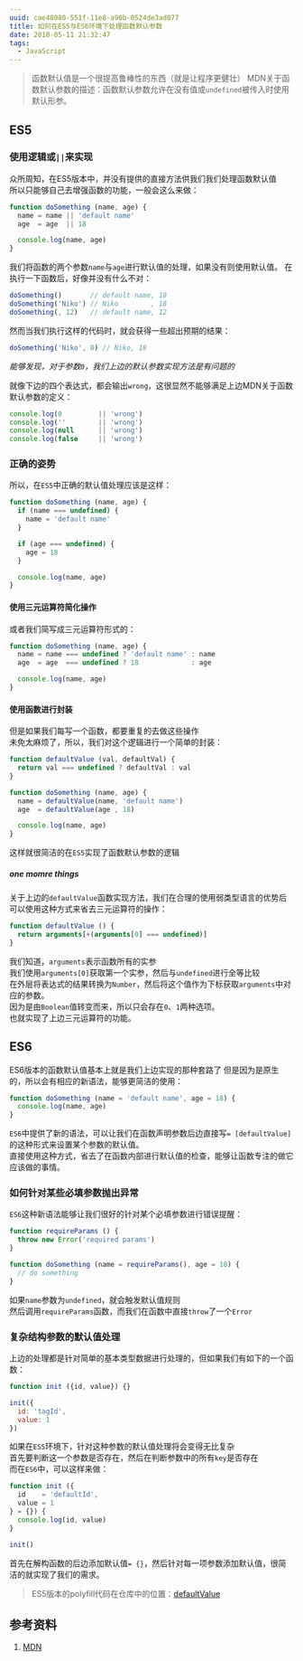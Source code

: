 ```yaml
---
uuid: cae48080-551f-11e8-a90b-0524de3ad077
title: 如何在ES5与ES6环境下处理函数默认参数
date: 2018-05-11 21:32:47
tags:
  - JavaScript
---
```


> 函数默认值是一个很提高鲁棒性的东西（就是让程序更健壮）
> MDN关于函数默认参数的描述：函数默认参数允许在没有值或`undefined`被传入时使用默认形参。

<!-- more -->

## ES5

### 使用逻辑或`||`来实现

众所周知，在ES5版本中，并没有提供的直接方法供我们我们处理函数默认值  
所以只能够自己去增强函数的功能，一般会这么来做：
```javascript
function doSomething (name, age) {
  name = name || 'default name'
  age  = age  || 18

  console.log(name, age)
}
```

我们将函数的两个参数`name`与`age`进行默认值的处理，如果没有则使用默认值。
在执行一下函数后，好像并没有什么不对：
```javascript
doSomething()       // default name, 18
doSomething('Niko') // Niko        , 18
doSomething(, 12)   // default name, 12
```

然而当我们执行这样的代码时，就会获得一些超出预期的结果：
```javascript
doSomething('Niko', 0) // Niko, 18
```
*能够发现，对于参数`0`，我们上边的默认参数实现方法是有问题的*

就像下边的四个表达式，都会输出`wrong`，这很显然不能够满足上边MDN关于函数默认参数的定义：
```javascript
console.log(0         || 'wrong')
console.log(''        || 'wrong')
console.log(null      || 'wrong')
console.log(false     || 'wrong')
```

### 正确的姿势

所以，在`ES5`中正确的默认值处理应该是这样：
```javascript
function doSomething (name, age) {
  if (name === undefined) {
    name = 'default name'
  }

  if (age === undefined) {
    age = 18
  }

  console.log(name, age)
}
```

#### 使用三元运算符简化操作

或者我们简写成三元运算符形式的：

```javascript
function doSomething (name, age) {
  name = name === undefined ? 'default name' : name
  age  = age  === undefined ? 18             : age

  console.log(name, age)
}
```

#### 使用函数进行封装

但是如果我们每写一个函数，都要重复的去做这些操作  
未免太麻烦了，所以，我们对这个逻辑进行一个简单的封装：

```javascript
function defaultValue (val, defaultVal) {
  return val === undefined ? defaultVal : val
}

function doSomething (name, age) {
  name = defaultValue(name, 'default name')
  age  = defaultValue(age , 18)

  console.log(name, age)
}
```
这样就很简洁的在`ES5`实现了函数默认参数的逻辑  

##### one momre things

关于上边的`defaultValue`函数实现方法，我们在合理的使用弱类型语言的优势后  
可以使用这种方式来省去三元运算符的操作：
```javascript
function defaultValue () {
  return arguments[+(arguments[0] === undefined)]
}
```

我们知道，`arguments`表示函数所有的实参  
我们使用`arguments[0]`获取第一个实参，然后与`undefined`进行全等比较  
在外层将表达式的结果转换为`Number`，然后将这个值作为下标获取`arguments`中对应的参数。  
因为是由`Boolean`值转变而来，所以只会存在`0`、`1`两种选项。  
也就实现了上边三元运算符的功能。  

## ES6

ES6版本的函数默认值基本上就是我们上边实现的那种套路了
但是因为是原生的，所以会有相应的新语法，能够更简洁的使用：
```javascript
function doSomething (name = 'default name', age = 18) {
  console.log(name, age)
}
```

`ES6`中提供了新的语法，可以让我们在函数声明参数后边直接写`= [defaultValue]`的这种形式来设置某个参数的默认值。  
直接使用这种方式，省去了在函数内部进行默认值的检查，能够让函数专注的做它应该做的事情。  

### 如何针对某些必填参数抛出异常

`ES6`这种新语法能够让我们很好的针对某个必填参数进行错误提醒：  
```javascript
function requireParams () {
  throw new Error('required params')
}

function doSomething (name = requireParams(), age = 18) {
  // do something
}
```

如果`name`参数为`undefined`，就会触发默认值规则  
然后调用`requireParams`函数，而我们在函数中直接`throw`了一个`Error`

### 复杂结构参数的默认值处理

上边的处理都是针对简单的基本类型数据进行处理的，但如果我们有如下的一个函数：
```javascript
function init ({id, value}) {}

init({
  id: 'tagId',
  value: 1
})
```

如果在`ES5`环境下，针对这种参数的默认值处理将会变得无比复杂  
首先要判断这一个参数是否存在，然后在判断参数中的所有`key`是否存在  
而在`ES6`中，可以这样来做：  
```javascript
function init ({
  id    = 'defaultId',
  value = 1
} = {}) {
  console.log(id, value)
}

init()
```

首先在解构函数的后边添加默认值`= {}`，然后针对每一项参数添加默认值，很简洁的就实现了我们的需求。  

> ES5版本的polyfill代码在仓库中的位置：[defaultValue](https://github.com/Jiasm/notebook/blob/master/javascript/es5-default-value-polyfill.js)

## 参考资料

1. [MDN](https://developer.mozilla.org/en-US/docs/Web/JavaScript/Reference/Functions/Default_parameters)
